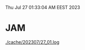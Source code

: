 Thu Jul 27 01:33:04 AM EEST 2023
# JAM
<a href='./cache/202307/27_01.log'>./cache/202307/27_01.log</a>
